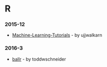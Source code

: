 # R


### 2015-12
- [Machine-Learning-Tutorials](https://github.com/ujjwalkarn/Machine-Learning-Tutorials) - by ujjwalkarn

### 2016-3
- [ballr](https://github.com/toddwschneider/ballr) - by toddwschneider
